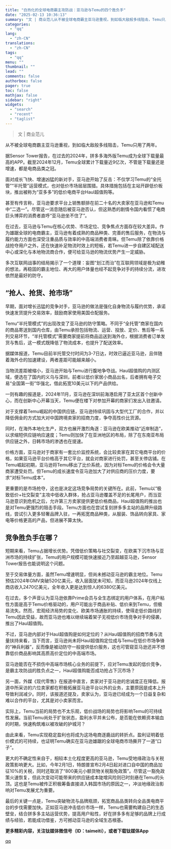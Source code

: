 ```yaml
---
title: "白热化的全球电商霸主攻防战：亚马逊与Temu的四个胜负手"
date: "2025-02-13 10:36:13"
summary: "文 | 商业范儿从不被全球电商霸主亚马逊重视，到如临大敌般多线阻击，Temu只用了两年。据Senso..."
categories:
  - "qq"
lang:
  - "zh-CN"
translations:
  - "zh-CN"
tags:
  - "qq"
menu: ""
thumbnail: ""
lead: ""
comments: false
authorbox: false
pager: true
toc: false
mathjax: false
sidebar: "right"
widgets:
  - "search"
  - "recent"
  - "taglist"
---
```


> 文 | 商业范儿

从不被全球电商霸主亚马逊重视，到如临大敌般多线阻击，Temu只用了两年。

据Sensor Tower报告，在过去的2024年，拼多多海外版Temu成为全球下载量最高的APP。截至2024年12月，Temu全球累计下载量近9亿次，不管是下载量还是增速，都是电商品类之冠。

面对成长飞快、增速凶猛的新对手，亚马逊开始了反击：不仅学习Temu的“全托管”“半托管”运营模式，也对低价市场层层围猎。具体措施包括在主站开辟低价板块，推出被称为“亚多多”的低价电商平台Haul超值购等。

甚至有传言称，亚马逊要求平台上销售额排在前二十名的大卖家在亚马逊和Temu中“二选一”。尽管这一消息随后被亚马逊否认，但这熟悉的剧情令国内看惯了电商巨头博弈的消费者直呼“亚马逊坐不住了”。

在过去，亚马逊与Temu在核心优势、市场定位、竞争焦点方面存在较大差异。作为雄踞全球的电商霸主，亚马逊有着成熟的商品种类、完善的售后服务，在物流与履约能力方面也深受注重品质与效率的中高端消费者青睐。但Temu除了依靠价格战抢夺用户之外，还在快速补足物流时效上的短板，若Temu进一步自建区域配送中心或深化与本地物流商合作，便可给亚马逊的物流优势产生一定威胁。

多次互联网战事的结局揭示了一个道理：妄图“划江而治”在互联网领域是极为幼稚的想法，再稳固的霸主地位、再大的用户体量也经不起竞争对手的持续分流，进攻依然是最好的防守。

**“抢人、抢货、抢市场”**
---------------

早期，面对增长迅猛的竞争对手，亚马逊的做法是强化自身物流与履约优势，承诺快速发货提升交易效率，鼓励商家使用美国仓配服务。

Temu“半托管模式”的出现改变了亚马逊的防守策略。不同于“全托管”商家在国内的商品寄送到国内仓库，由Temu承担包括物流、运营、投放、定价、售后等一系列交易环节，“半托管模式”需要商家提前将商品运送到海外仓，根据消费者订单发货与售后，这一模式既降低了物流成本，也提升了配送效率。

据媒体报道，Temu目前半托管交付时间为3-7日达，时效已逼近亚马逊，且伴随着海外仓的加速建设，两者差距可能越来越小。

当物流差距被缩小，亚马逊开始与Temu进行腹地争夺战。Haul超值购的内测区域，便选在了国内的义乌与深圳，前者以低价家居小商品出名，后者拥有电子交易“全国第一街”华强北，借此拓宽10美元以下的产品供给。

一则有趣的报道是，2024年11月，亚马逊在深圳前海港启用了亚太区首个创新中心，而在创新中心开幕当天，Temu便在楼下对参加开幕的商家们发出入驻邀请。

对于支撑着Temu崛起的中国供应链，亚马逊持续巩固与大型代工厂的合作，并以降低佣金的方式加大对中国跨境卖家的招商力度，争夺高性价比货源。

同时，在海外本地化生产，双方也展开激烈角逐：亚马逊在欧美推动“近岸制造”，以求缩短供应链响应速度；Temu则加快了在亚洲地区的布局，除了在东南亚布局供应链之外，日韩市场的渗透也在提速。

价格方面，亚马逊对于商家有一套比价监控系统，会比较卖家在其它电商平台的价格，如果亚马逊平台价格高于其它平台，就会对商家进行处罚，甚至关停店铺。在Temu崛起初期，亚马逊将Temu移出了比价系统，因为对标Temu的价格会令大量商家遭受处罚。但Temu的成长速度令亚马逊加大了对供应商的压价力度，要求“对标Temu成本”。

更重要的是市场抢夺，这也是决定这场竞争局势的关键所在。此前，Temu以“极致低价+社交裂变”主攻中低收入群体，抢占亚马逊覆盖不足的长尾用户，而当亚马逊意识到危机之后，允许第三方卖家提供更低价格商品，Haul超值购的推出也是对Temu更强烈的阻击手段。Temu方面也在尝试复刻拼多多主站的品牌升级路线，尝试引入更多轻奢品牌入驻，一再拓宽商品种类，从服装、饰品转向家具、家电等价格更高的产品，但进展不算太快。

**竞争胜负手在哪？**
------------

短期来看，Temu占据增长优势。凭借低价策略与社交裂变，在欧美下沉市场与亚洲市场的持续扩张，Temu的用户规模可能快速接近乃至超越亚马逊，Sensor Tower报告也能说明这个问题。

至于交易体量方面，虽然Temu增速明显，但尚未撼动亚马逊的霸主地位。Temu预估2024年GMV突破520亿美元，收入层面犹未可知，而亚马逊2024年仅线上商店收入2470亿美元，全年收入更是达到惊人的6380亿美元。

在过去，多个声音认为亚马逊依靠Prime会员与全生态绑定的用户体系，在用户粘性方面是高于Temu价格驱动的，用户可能出于商品补贴、低价来到Temu，但极易流失。然而，宏观经济局势的变化、欧美市场通胀的持续，使得走低价路线的Temu因此受益，故而亚马逊也难以继续端着架子无视低价市场竞争对手的侵袭，推出了Haul超值购。

不过，亚马逊内部对于Haul超值购是如何定位的？从Haul超值购的招商节奏与流量扶持来看，当下而言，亚马逊尚未将Haul超值购定位成与Temu在低价市场争锋的“神兵利器”，反而像是被动防守一般提供低价服务，这也可管窥亚马逊还并不想靠低价商品影响其高质高价定位的中高端市场。

亚马逊能否在不损伤中高端市场核心业务的前提下，应对Temu发起的低价竞争，是霸主攻防战的胜负点之一，Haul超值购能否成功抢占下沉市场？

另一面，外媒《现代零售》在报道中直言，卖家对于亚马逊的忠诚度正在降低。报道中所采访的六位卖家都在积极拓展亚马逊平台以外的业务，主要原因是成本上升导致利润减少。同时，该报道还提及，卖家认为，亚马逊已经成为一个日益复杂和难以合作的平台，尤其是对小卖家而言。

实际上，Temu当前的局势也不太乐观，低价战场的局势也将影响Temu的可持续性发展。当前Temu尚处于扩张状态，盈利水平并未公布，是否能在依赖资本输血的时期，快速构筑难以被攻破的护城河？

由此来看，Temu实现稳定盈利也将成为这场电商逐鹿战的转折点。盈利证明着低价模式的可持续，也证明Temu确实在亚马逊雄踞的全球电商市场撕开了一道“口子”。

更大的不确定性来自于，相较本土化程度更高的亚马逊，Temu受地缘政治与关税政策影响更大。比如，今年2月1日，特朗普宣布2月4日起对进口自中国的商品加征10%的关税，同时还取消了“800美元小额货物关税豁免政策”。尽管这一豁免政策火速恢复，但此次变动可能带来的供应链成本陡增风险则已时刻悬在Temu的头顶。这也是Temu被传正积极筹备直接进入韩国市场的原因之一，冲淡地缘政治影响对Temu发展尤为重要。

最后的关键一点是，Temu突破物流与品牌瓶颈，拓宽商品品类转向全品类电商平台的步伐需要加快。正如亚马逊冲击低价市场一样，Temu也需要构建自己的生态壁垒，结合拼多多主站运营优势，提高用户粘性，好在拼多多有足够的品牌上行成绩与经验，若能成功借鉴，方可撼动亚马逊的全域生态根基。

**更多精彩内容，关注钛媒体微信号（ID：taimeiti），或者下载钛媒体App**

[qq](https://new.qq.com/rain/a/20250213A02QN700)
